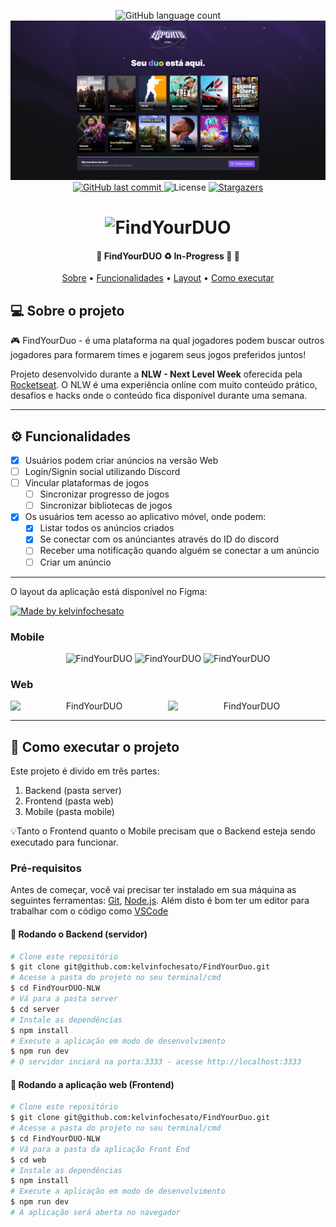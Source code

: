 <p align="center">
  <img alt="GitHub language count" src="https://img.shields.io/github/languages/count/kelvinfochesato/FindYourDuo?color=%2304D361">

  <img src="https://raw.githubusercontent.com/KelvinFochesato/FindYourDuo/main/.github/banner.png">
  
  <a href="https://github.com/kelvinfochesato/FindYourDuo/commits/master">
    <img alt="GitHub last commit" src="https://img.shields.io/github/last-commit/kelvinfochesato/FindYourDuo">
  </a>
    
   <img alt="License" src="https://img.shields.io/badge/license-MIT-brightgreen">
   <a href="https://github.com/kelvinfochesato/FindYourDuo/stargazers">
    <img alt="Stargazers" src="https://img.shields.io/github/stars/kelvinfochesato/FindYourDuo?style=social">
  </a>
</p>

</p>
<h1 align="center">
    <img alt="FindYourDUO" title="#FindYourDUO" src="./.github/banner.png" />
</h1>

<h4 align="center"> 
	🚧 FindYourDUO ♻️ In-Progress 🚀 🚧
</h4>

<p align="center">
 <a href="#-sobre-o-projeto">Sobre</a> •
 <a href="#-funcionalidades">Funcionalidades</a> •
 <a href="#-layout">Layout</a> • 
 <a href="#-como-executar-o-projeto">Como executar</a>
</p>

## 💻 Sobre o projeto

🎮 FindYourDuo - é uma plataforma na qual jogadores podem buscar outros jogadores para formarem times e jogarem seus jogos preferidos juntos! 


Projeto desenvolvido durante a **NLW - Next Level Week** oferecida pela [Rocketseat](https://blog.rocketseat.com.br/primeira-next-level-week/).
O NLW é uma experiência online com muito conteúdo prático, desafios e hacks onde o conteúdo fica disponível durante uma semana.

---

## ⚙️ Funcionalidades

- [x] Usuários podem criar anúncios na versão Web
- [ ] Login/Signin social utilizando Discord
- [ ] Vincular plataformas de jogos
    - [ ] Sincronizar progresso de jogos
    - [ ] Sincronizar bibliotecas de jogos

- [x] Os usuários tem acesso ao aplicativo móvel, onde podem:
  - [x] Listar todos os anúncios criados
  - [x] Se conectar com os anúnciantes através do ID do discord
  - [ ] Receber uma notificação quando alguém se conectar a um anúncio
  - [ ] Criar um anúncio

---

O layout da aplicação está disponível no Figma:

<a href="https://www.figma.com/file/h7M8qi20eL3MQMsTV3WEkl/NLW-eSports-(Community)?node-id=0%3A1">
  <img alt="Made by kelvinfochesato" src="https://img.shields.io/badge/Acessar%20Layout%20-Figma-%2304D361">
</a>


### Mobile

<p align="center"> 
  <img alt="FindYourDUO" title="#FindYourDUO" src="./.github/app-home-screen.jpg" width="200px">

  <img alt="FindYourDUO" title="#FindYourDUO" src="./.github/app-game-ads.jpg" width="200px">

  <img alt="FindYourDUO" title="#FindYourDUO" src="./.github/app-ad-connect.jpg" width="200px">
</p>

### Web

<p align="center" style="display: flex; align-items: flex-start; justify-content: center;">
  <img alt="FindYourDUO" title="#FindYourDUO" src="./.github/home-screen.jpg" width="400px">

  <img alt="FindYourDUO" title="#FindYourDUO" src="./.github/create-ad-screen.png" width="400px">
</p>

---

## 🚀 Como executar o projeto

Este projeto é divido em três partes:
1. Backend (pasta server) 
2. Frontend (pasta web)
3. Mobile (pasta mobile)

💡Tanto o Frontend quanto o Mobile precisam que o Backend esteja sendo executado para funcionar.

### Pré-requisitos

Antes de começar, você vai precisar ter instalado em sua máquina as seguintes ferramentas:
[Git](https://git-scm.com), [Node.js](https://nodejs.org/en/). 
Além disto é bom ter um editor para trabalhar com o código como [VSCode](https://code.visualstudio.com/)

#### 🎲 Rodando o Backend (servidor)

```bash
# Clone este repositório
$ git clone git@github.com:kelvinfochesato/FindYourDuo.git
# Acesse a pasta do projeto no seu terminal/cmd
$ cd FindYourDUO-NLW
# Vá para a pasta server
$ cd server
# Instale as dependências
$ npm install
# Execute a aplicação em modo de desenvolvimento
$ npm run dev
# O servidor inciará na porta:3333 - acesse http://localhost:3333 
```

#### 🧭 Rodando a aplicação web (Frontend)

```bash
# Clone este repositório
$ git clone git@github.com:kelvinfochesato/FindYourDuo.git
# Acesse a pasta do projeto no seu terminal/cmd
$ cd FindYourDUO-NLW
# Vá para a pasta da aplicação Front End
$ cd web
# Instale as dependências
$ npm install
# Execute a aplicação em modo de desenvolvimento
$ npm run dev
# A aplicação será aberta no navegador
```
